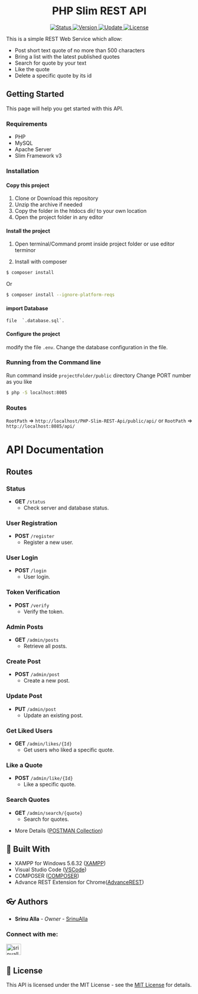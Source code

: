 <div align="center">
	<h1> PHP Slim REST API </h1>
</div>

<div align="center">
	<a href="#changelog">
		<img src="https://img.shields.io/badge/stability-stable-green.svg" alt="Status">
	</a>
	<a href="#changelog">
		<img src="https://img.shields.io/badge/release-v1.0.0.8-blue.svg" alt="Version">
	</a>
	<a href="#changelog">
		<img src="https://img.shields.io/badge/update-october-yellowgreen.svg" alt="Update">
	</a>
	<a href="#license">
		<img src="https://img.shields.io/badge/license-MIT%20License-green.svg" alt="License">
	</a>
</div>

 
This is a simple REST Web Service which allow:
  
  * Post short text quote of no more than 500 characters
  * Bring a list with the latest published quotes
  * Search for quote by your text
  * Like the quote
  * Delete a specific quote by its id

<a name="started"></a>
## Getting Started
This page will help you get started with this API.

<a name="requirements"></a>
### Requirements

  * PHP
  * MySQL
  * Apache Server
  * Slim Framework v3

<a name="installation"></a>
### Installation

#### Copy this project

  1. Clone or Download this repository
  2. Unzip the archive if needed
  3. Copy the folder in the htdocs dir/ to your own location
  4. Open the project folder in any editor

#### Install the project

  1. Open terminal/Command promt inside project folder or use editor terminor


  2. Install with composer

```bash
$ composer install
```

  Or

```bash
$ composer install --ignore-platform-reqs
```

#### import Database 
	file  `.database.sql`.

#### Configure the project

 
  modify the file `.env`.
  Change the database configuration in the file.

### Running from the Command line
  Run command inside `projectFolder/public` directory
  Change PORT number as you like

```bash
$ php -S localhost:8085
```

### Routes

`RootPath` => `http://localhost/PHP-Slim-REST-Api/public/api/`
or
`RootPath` => `http://localhost:8085/api/`
# API Documentation

## Routes

### Status
- **GET** `/status`
  - Check server and database status.

### User Registration
- **POST** `/register`
  - Register a new user.

### User Login
- **POST** `/login`
  - User login.

### Token Verification
- **POST** `/verify`
  - Verify the token.

### Admin Posts
- **GET** `/admin/posts`
  - Retrieve all posts.

### Create Post
- **POST** `/admin/post`
  - Create a new post.

### Update Post
- **PUT** `/admin/post`
  - Update an existing post.

### Get Liked Users
- **GET** `/admin/likes/{Id}`
  - Get users who liked a specific quote.

### Like a Quote
- **POST** `/admin/like/{Id}`
  - Like a specific quote.

### Search Quotes
- **GET** `/admin/search/{quote}`
  - Search for quotes.


* More Details ([POSTMAN Collection](https://documenter.getpostman.com/view/37901323/2sAXjF9uxD))


<a name="built"></a>
## :wrench: Built With

  * XAMPP for Windows 5.6.32 ([XAMPP](https://www.apachefriends.org/download.html))
  * Visual Studio Code ([VSCode](https://code.visualstudio.com/))
  * COMPOSER ([COMPOSER](https://getcomposer.org/))
  * Advance REST Extension for Chrome([AdvanceREST](https://chromewebstore.google.com/detail/advanced-rest-client/hgmloofddffdnphfgcellkdfbfbjeloo))


<a name="authors"></a>
## :eyeglasses: Authors

  * **Srinu Alla** - *Owner* - [SrinuAlla](https://github.com/srinialla) 

<h3 align="left">Connect with me:</h3>
<p align="left">
<a href="https://linkedin.com/in/srinualla" target="blank"><img align="center" src="https://raw.githubusercontent.com/rahuldkjain/github-profile-readme-generator/master/src/images/icons/Social/linked-in-alt.svg" alt="srinualla" height="30" width="40" /></a>
</p>

 
<a name="license"></a>
## :memo: License

This API is licensed under the MIT License - see the
 [MIT License](https://opensource.org/licenses/MIT) for details.
